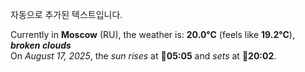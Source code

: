 
자동으로 추가된 텍스트입니다.

<!--START_SECTION:weather:moscow-->
Currently in **Moscow** (RU), the weather is: **20.0°C** (feels like **19.2°C**), ***broken clouds***<br/>
On *August 17, 2025*, the *sun rises* at 🌅**05:05** and *sets* at 🌇**20:02**.
<!--END_SECTION:weather-->
